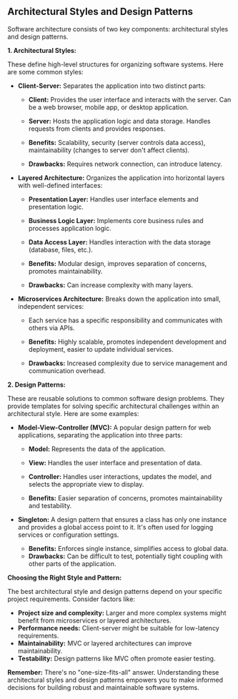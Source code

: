 ## Architectural Styles and Design Patterns

Software architecture consists of two key components: architectural styles and design patterns.

**1. Architectural Styles:**

These define high-level structures for organizing software systems. Here are some common styles:

- **Client-Server:** Separates the application into two distinct parts:
    
    - **Client:** Provides the user interface and interacts with the server. Can be a web browser, mobile app, or desktop application.
    - **Server:** Hosts the application logic and data storage. Handles requests from clients and provides responses.
    
    - **Benefits:** Scalability, security (server controls data access), maintainability (changes to server don't affect clients).
    - **Drawbacks:** Requires network connection, can introduce latency.
- **Layered Architecture:** Organizes the application into horizontal layers with well-defined interfaces:
    
    - **Presentation Layer:** Handles user interface elements and presentation logic.
    - **Business Logic Layer:** Implements core business rules and processes application logic.
    - **Data Access Layer:** Handles interaction with the data storage (database, files, etc.).
    
    - **Benefits:** Modular design, improves separation of concerns, promotes maintainability.
    - **Drawbacks:** Can increase complexity with many layers.
- **Microservices Architecture:** Breaks down the application into small, independent services:
    
    - Each service has a specific responsibility and communicates with others via APIs.
    
    - **Benefits:** Highly scalable, promotes independent development and deployment, easier to update individual services.
    - **Drawbacks:** Increased complexity due to service management and communication overhead.

**2. Design Patterns:**

These are reusable solutions to common software design problems. They provide templates for solving specific architectural challenges within an architectural style. Here are some examples:

- **Model-View-Controller (MVC):** A popular design pattern for web applications, separating the application into three parts:
    
    - **Model:** Represents the data of the application.
    - **View:** Handles the user interface and presentation of data.
    - **Controller:** Handles user interactions, updates the model, and selects the appropriate view to display.
    
    - **Benefits:** Easier separation of concerns, promotes maintainability and testability.
- **Singleton:** A design pattern that ensures a class has only one instance and provides a global access point to it. It's often used for logging services or configuration settings.
    
    - **Benefits:** Enforces single instance, simplifies access to global data.
    - **Drawbacks:** Can be difficult to test, potentially tight coupling with other parts of the application.

**Choosing the Right Style and Pattern:**

The best architectural style and design patterns depend on your specific project requirements. Consider factors like:

- **Project size and complexity:** Larger and more complex systems might benefit from microservices or layered architectures.
- **Performance needs:** Client-server might be suitable for low-latency requirements.
- **Maintainability:** MVC or layered architectures can improve maintainability.
- **Testability:** Design patterns like MVC often promote easier testing.

**Remember:** There's no "one-size-fits-all" answer. Understanding these architectural styles and design patterns empowers you to make informed decisions for building robust and maintainable software systems.